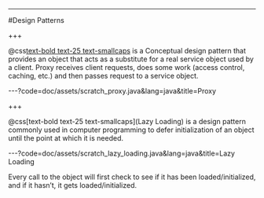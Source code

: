 ---
#Design Patterns

+++

@css[text-bold text-25 text-smallcaps](Proxy) is a Conceptual design pattern that provides an object that acts as a substitute for a real service object used by a client. Proxy receives client requests, does some work (access control, caching, etc.) and then passes request to a service object.


---?code=doc/assets/scratch_proxy.java&lang=java&title=Proxy

+++

@css[text-bold text-25 text-smallcaps](Lazy Loading) is a design pattern commonly used in computer programming to defer initialization of an object until the point at which it is needed.

---?code=doc/assets/scratch_lazy_loading.java&lang=java&title=Lazy Loading

Every call to the object will first check to see if it has been loaded/initialized, and if it hasn’t, it gets loaded/initialized. 
